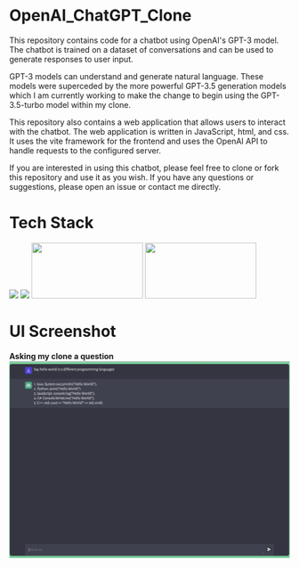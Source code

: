 # OpenAI_ChatGPT_Clone

This repository contains code for a chatbot using OpenAI's GPT-3 model. The chatbot is trained on a dataset of conversations and can be used to generate responses to user input.

GPT-3 models can understand and generate natural language. These models were superceded by the more powerful GPT-3.5 generation models which I am currently working to make the change to begin using the GPT-3.5-turbo model within my clone.

This repository also contains a web application that allows users to interact with the chatbot. The web application is written in JavaScript, html, and css. It uses the vite framework for the frontend and uses the OpenAI API to handle requests to the configured server.

If you are interested in using this chatbot, please feel free to clone or fork this repository and use it as you wish. If you have any questions or suggestions, please open an issue or contact me directly.

#

# Tech Stack

<img src="https://encrypted-tbn0.gstatic.com/images?q=tbn:ANd9GcSbjr56D8SHrhNVyXC7fLpgRoP2g7J1K0peTQ&usqp=CAU" width="200" />

<img src="https://encrypted-tbn0.gstatic.com/images?q=tbn:ANd9GcSvwt_-L-1JYMMBti3e_2orpbBbgVgZvyiRYMfOG7hEZHg0TCaOY3CmjLHjCb3RUGoWYuI&usqp=CAU" width="200" />

<img src="https://encrypted-tbn0.gstatic.com/images?q=tbn:ANd9GcQBw25FhjiLpIn6zWhjFnz6V9Gpb3qMQ6EFwg&usqp=CAU" width="200" height="100" />

<img src="https://encrypted-tbn0.gstatic.com/images?q=tbn:ANd9GcQ2mU23CvfxDhNREyk6J4eierswWMPgm4EyeA&usqp=CAU" width="200" height="100" />

#

# UI Screenshot

**Asking my clone a question** ![Asking my clone a question](./Static/images/Cloneshot.png)

#
